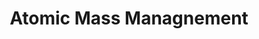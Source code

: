 ---
layout: project
title: "Atomic Mass Managnement"
description: "Third project"
start_date: 2023-12-25
end_date: 2023-12-31
client: 
  name: "FirsLightFusion"
  short: "FLF"
skills:
  - C++
  - OpenMC
---